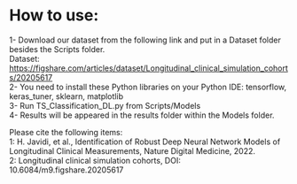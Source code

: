 <h1>How to use:</h1>

1- Download our dataset from the following link and put in a Dataset folder besides the Scripts folder. <br>
Dataset: https://figshare.com/articles/dataset/Longitudinal_clinical_simulation_cohorts/20205617 <br>
2- You need to install these Python libraries on your Python IDE: tensorflow, keras_tuner, sklearn, matplotlib <br>
3- Run TS_Classification_DL.py from Scripts/Models <br>
4- Results will be appeared in the results folder within the Models folder.<br>

Please cite the following items:<br>
1: H. Javidi, et al., Identification of Robust Deep Neural Network Models of Longitudinal Clinical Measurements, Nature Digital Medicine, 2022.<br>
2: Longitudinal clinical simulation cohorts, DOI: 10.6084/m9.figshare.20205617
